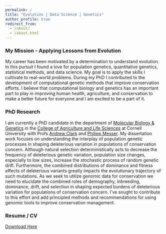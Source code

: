 ```yaml
---
permalink: /
title: "Evolution | Data Science | Genetics"
author_profile: true
redirect_from: 
  - /about/
  - /about.html
---
```


### My Mission - Applying Lessons from Evolution
My career has been motivated by a determination to understand evolution. In this pursuit I found a love for population genetics, quantitative genetics, statistical methods, and data science. My goal is to apply the skills I cultivate to real-world problems. During my PhD I contributed to the development of computational genetic methods that improve conservation efforts. I believe that computational biology and genetics has an important part to play in improving human health, agriculture, and conservation to make a better future for everyone and I am excited to be a part of it.

### PhD Research
I am currently a PhD candidate in the department of [Molecular Biology & Genetics](https://cals.cornell.edu/molecular-biology-genetics) in the [College of Agriculture and Life Sciences](https://cals.cornell.edu/) at Cornell University with Profs [Andrew Clark](https://blogs.cornell.edu/andyclarklab/home/) and [Philipp Messer](https://messerlab.org/). My dissertation work focuses on understanding the interplay of population genetic processes in shaping deleterious variation in populations of conservation concern. Although natural selection deterministically acts to decrease the frequency of deleterious genetic variation, population size changes, especially to low sizes, increase the stochastic process of random genetic drift. Furthermore, the combined distributions of dominance and fitness effects of deleterious variants greatly impacts the evolutionary trajectory of such mutations. As we seek to utilize genomic data for conservation we need to elucidate the combined roles of demography, inbreeding, dominance, drift, and selection in shaping expected burdens of deleterious variation for populations of conservation concern. I've sought to contribute to this effort and add principled methods and recommendations for using genomic tools to improve conservation management.

### Resume / CV
[Download Here](https://lokeyceu.github.io/files/LokeyCV.pdf)
